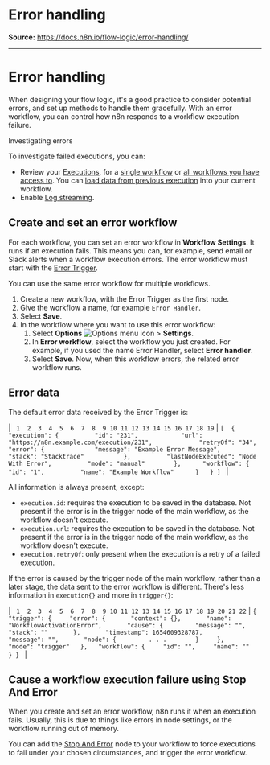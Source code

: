 # Error handling

**Source:** https://docs.n8n.io/flow-logic/error-handling/

---

# Error handling

When designing your flow logic, it's a good practice to consider potential errors, and set up methods to handle them gracefully. With an error workflow, you can control how n8n responds to a workflow execution failure.

Investigating errors

To investigate failed executions, you can:

- Review your [Executions](../../workflows/executions/), for a [single workflow](../../workflows/executions/single-workflow-executions/) or [all workflows you have access to](../../workflows/executions/all-executions/). You can [load data from previous execution](../../workflows/executions/debug/) into your current workflow.
- Enable [Log streaming](../../log-streaming/).

## Create and set an error workflow

For each workflow, you can set an error workflow in **Workflow Settings**. It runs if an execution fails. This means you can, for example, send email or Slack alerts when a workflow execution errors. The error workflow must start with the [Error Trigger](../../integrations/builtin/core-nodes/n8n-nodes-base.errortrigger/).

You can use the same error workflow for multiple workflows.

1. Create a new workflow, with the Error Trigger as the first node.
2. Give the workflow a name, for example `Error Handler`.
3. Select **Save**.
4. In the workflow where you want to use this error workflow:
   1. Select **Options** ![Options menu icon](../../_images/common-icons/three-dot-options-menu.png) > **Settings**.
   2. In **Error workflow**, select the workflow you just created. For example, if you used the name Error Handler, select **Error handler**.
   3. Select **Save**.
      Now, when this workflow errors, the related error workflow runs.

## Error data

The default error data received by the Error Trigger is:

| ```  1  2  3  4  5  6  7  8  9 10 11 12 13 14 15 16 17 18 19 ``` | ``` [ 	{ 		"execution": { 			"id": "231", 			"url": "https://n8n.example.com/execution/231", 			"retryOf": "34", 			"error": { 				"message": "Example Error Message", 				"stack": "Stacktrace" 			}, 			"lastNodeExecuted": "Node With Error", 			"mode": "manual" 		}, 		"workflow": { 			"id": "1", 			"name": "Example Workflow" 		} 	} ]  ``` |

All information is always present, except:

- `execution.id`: requires the execution to be saved in the database. Not present if the error is in the trigger node of the main workflow, as the workflow doesn't execute.
- `execution.url`: requires the execution to be saved in the database. Not present if the error is in the trigger node of the main workflow, as the workflow doesn't execute.
- `execution.retryOf`: only present when the execution is a retry of a failed execution.

If the error is caused by the trigger node of the main workflow, rather than a later stage, the data sent to the error workflow is different. There's less information in `execution{}` and more in `trigger{}`:

| ```  1  2  3  4  5  6  7  8  9 10 11 12 13 14 15 16 17 18 19 20 21 22 ``` | ``` {   "trigger": {     "error": {       "context": {},       "name": "WorkflowActivationError",       "cause": {         "message": "",         "stack": ""       },       "timestamp": 1654609328787,       "message": "",       "node": {         . . .        }     },     "mode": "trigger"   },   "workflow": {     "id": "",     "name": ""   } }  ``` |

## Cause a workflow execution failure using Stop And Error

When you create and set an error workflow, n8n runs it when an execution fails. Usually, this is due to things like errors in node settings, or the workflow running out of memory.

You can add the [Stop And Error](../../integrations/builtin/core-nodes/n8n-nodes-base.stopanderror/) node to your workflow to force executions to fail under your chosen circumstances, and trigger the error workflow.
